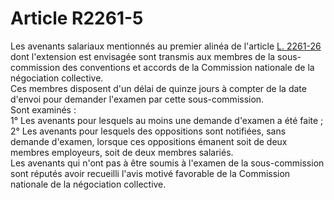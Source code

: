 # Article R2261-5

  
Les avenants salariaux mentionnés au premier alinéa de l'article [L. 2261-26][1] dont l'extension est envisagée sont transmis aux membres de la sous-commission des conventions et accords de la Commission nationale de la négociation collective.   
Ces membres disposent d'un délai de quinze jours à compter de la date d'envoi pour demander l'examen par cette sous-commission.   
Sont examinés :   
1° Les avenants pour lesquels au moins une demande d'examen a été faite ;   
2° Les avenants pour lesquels des oppositions sont notifiées, sans demande d'examen, lorsque ces oppositions émanent soit de deux membres employeurs, soit de deux membres salariés.   
Les avenants qui n'ont pas à être soumis à l'examen de la sous-commission sont réputés avoir recueilli l'avis motivé favorable de la Commission nationale de la négociation collective.

 [1]: /affichCodeArticle.do?cidTexte=LEGITEXT000006072050&idArticle=LEGIARTI000006901804&dateTexte=&categorieLien=cid